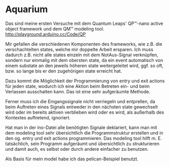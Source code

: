 # Aquarium

Das sind meine ersten Versuche mit dem Quantum Leaps' QP™-nano active object framework und dem QM™ modeling tool. 
http://playground.arduino.cc/Code/QP

Mir gefallen die verschiedenen Komponenten des frameworks, wie z.B. die verschachtelten states, welche mir doppelte Arbeit ersparen. Ich muss dadurch z.B. nicht alle states einzeln mit dem NotAus-Signal verknüpfen, sondern nur einmalig mit dem obersten state, da ein event automatisch von einem substate an den jeweils höheren state weitergeleitet wird, ggf. so oft, bzw. so lange bis er den zugehörigen state erreicht hat.

Dazu kommt die Möglichkeit der Programmierung von entry und exit actions für jeden state, wodurch ich eine Aktion beim Betreten ein- und beim Verlassen ausschalten kann. Das ist eine sehr aufgeräumte Methode.

Ferner muss ich die Eingangssignale nicht verriegeln und entprellen, da beim Auftreten eines Signals entweder in den nächsten state gewechselt wird oder im bereits aktiven verblieben wird oder es wird, als außerhalb des Kontextes auftretend, ignoriert.

Hat man in der ino-Datei alle benötigten Signale deklariert, kann man mit dem modeling tool sehr übersichtlich die Programmstruktur erstellen und in den og. entry und exit actions programmieren.
Das modeling tool hilft m. E. tatsächlich, sein Programm aufgeräumt und übersichtlich zu strukturieren und damit auch, es selbst oder durch andere einfacher zu benutzen.

Als Basis für mein model habe ich das pelican-Beispiel benutzt.

